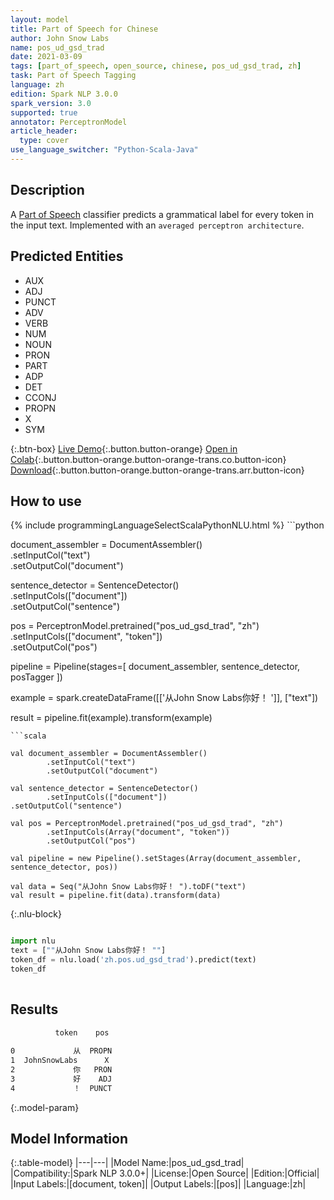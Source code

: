 ```yaml
---
layout: model
title: Part of Speech for Chinese
author: John Snow Labs
name: pos_ud_gsd_trad
date: 2021-03-09
tags: [part_of_speech, open_source, chinese, pos_ud_gsd_trad, zh]
task: Part of Speech Tagging
language: zh
edition: Spark NLP 3.0.0
spark_version: 3.0
supported: true
annotator: PerceptronModel
article_header:
  type: cover
use_language_switcher: "Python-Scala-Java"
---
```


## Description

A [Part of Speech](https://en.wikipedia.org/wiki/Part_of_speech) classifier predicts a grammatical label for every token in the input text. Implemented with an `averaged perceptron architecture`.

## Predicted Entities

- AUX
- ADJ
- PUNCT
- ADV
- VERB
- NUM
- NOUN
- PRON
- PART
- ADP
- DET
- CCONJ
- PROPN
- X
- SYM

{:.btn-box}
[Live Demo](https://demo.johnsnowlabs.com/public/GRAMMAR_EN/){:.button.button-orange}
[Open in Colab](https://colab.research.google.com/github/JohnSnowLabs/spark-nlp-workshop/blob/master/tutorials/streamlit_notebooks/GRAMMAR_EN.ipynb){:.button.button-orange.button-orange-trans.co.button-icon}
[Download](https://s3.amazonaws.com/auxdata.johnsnowlabs.com/public/models/pos_ud_gsd_trad_zh_3.0.0_3.0_1615292436582.zip){:.button.button-orange.button-orange-trans.arr.button-icon}

## How to use



<div class="tabs-box" markdown="1">
{% include programmingLanguageSelectScalaPythonNLU.html %}
```python

document_assembler = DocumentAssembler() \
  .setInputCol("text") \
  .setOutputCol("document")

sentence_detector = SentenceDetector() \
  .setInputCols(["document"]) \
  .setOutputCol("sentence")

pos = PerceptronModel.pretrained("pos_ud_gsd_trad", "zh") \
  .setInputCols(["document", "token"]) \
  .setOutputCol("pos")

pipeline = Pipeline(stages=[
  document_assembler,
  sentence_detector,
  posTagger
])

example = spark.createDataFrame([['从John Snow Labs你好！ ']], ["text"])

result = pipeline.fit(example).transform(example)


```
```scala

val document_assembler = DocumentAssembler()
        .setInputCol("text")
        .setOutputCol("document")

val sentence_detector = SentenceDetector()
        .setInputCols(["document"])
.setOutputCol("sentence")

val pos = PerceptronModel.pretrained("pos_ud_gsd_trad", "zh")
        .setInputCols(Array("document", "token"))
        .setOutputCol("pos")

val pipeline = new Pipeline().setStages(Array(document_assembler, sentence_detector, pos))

val data = Seq("从John Snow Labs你好！ ").toDF("text")
val result = pipeline.fit(data).transform(data)

```

{:.nlu-block}
```python

import nlu
text = [""从John Snow Labs你好！ ""]
token_df = nlu.load('zh.pos.ud_gsd_trad').predict(text)
token_df
    
```
</div>

## Results

```bash
          token    pos
                      
0             从  PROPN
1  JohnSnowLabs      X
2             你   PRON
3             好    ADJ
4             ！  PUNCT
```

{:.model-param}
## Model Information

{:.table-model}
|---|---|
|Model Name:|pos_ud_gsd_trad|
|Compatibility:|Spark NLP 3.0.0+|
|License:|Open Source|
|Edition:|Official|
|Input Labels:|[document, token]|
|Output Labels:|[pos]|
|Language:|zh|